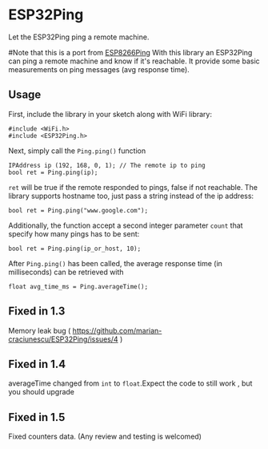 # ESP32Ping
Let the ESP32Ping ping a remote machine.

#Note that this is a port from [ESP8266Ping](https://github.com/dancol90/ESP8266Ping)
With this library an ESP32Ping can ping a remote machine and know if it's reachable.
It provide some basic measurements on ping messages (avg response time).

## Usage

First, include the library in your sketch along with WiFi library:

```Arduino
#include <WiFi.h>
#include <ESP32Ping.h>
```

Next, simply call the `Ping.ping()` function

```Arduino
IPAddress ip (192, 168, 0, 1); // The remote ip to ping
bool ret = Ping.ping(ip);
```

`ret` will be true if the remote responded to pings, false if not reachable.
The library supports hostname too, just pass a string instead of the ip address:

```Arduino
bool ret = Ping.ping("www.google.com");
```

Additionally, the function accept a second integer parameter `count` that specify how many pings has to be sent:

```Arduino
bool ret = Ping.ping(ip_or_host, 10);
```

After `Ping.ping()` has been called, the average response time (in milliseconds) can be retrieved with

```Arduino
float avg_time_ms = Ping.averageTime();
```
## Fixed in 1.3
Memory leak bug ( https://github.com/marian-craciunescu/ESP32Ping/issues/4 )
## Fixed in 1.4
averageTime changed from `int` to `float`.Expect the code to still work , but you should upgrade 
## Fixed in 1.5
Fixed counters data. (Any review and testing is welcomed)
